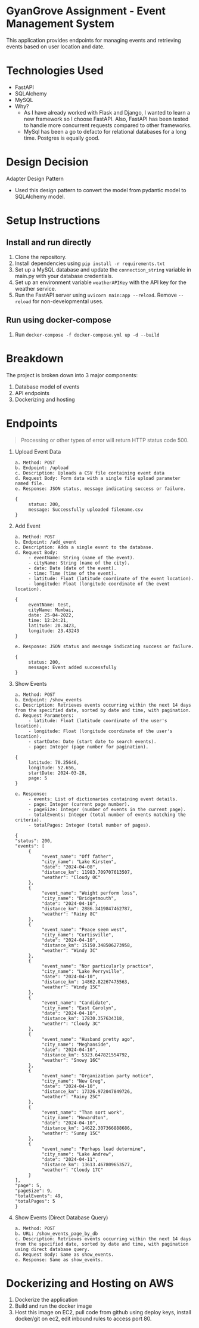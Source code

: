 # GyanGrove Assignment - Event Management System
This application provides endpoints for managing events and retrieving events based on user location and date.

# Technologies Used
  - FastAPI
  - SQLAlchemy
  - MySQL
  - Why? 
     - As I have already worked with Flask and Django, I wanted to learn a new framework so I choose FastAPI. Also, FastAPI has been tested to handle more concurrent requests compared to other frameworks.
     - MySql has been a go to defacto for relational databases for a long time. Postgres is equally good.  

# Design Decision

  Adapter Design Pattern
- Used this design pattern to convert the model from pydantic model to SQLAlchemy model.
    
# Setup Instructions

## Install and run directly
  1. Clone the repository.
  2. Install dependencies using `pip install -r requirements.txt`
  3. Set up a MySQL database and update the `connection_string` variable in main.py with your database credentials.
  4. Set up an environment variable `weatherAPIKey` with the API key for the weather service.
  5. Run the FastAPI server using `uvicorn main:app --reload`. Remove `--reload` for non-developmental uses.

## Run using docker-compose
1. Run `docker-compose -f docker-compose.yml up -d --build`

# Breakdown

The project is broken down into 3 major components:
1. Database model of events
2. API endpoints 
3. Dockerizing and hosting

# Endpoints

> Processing or other types of error will return HTTP status code 500.

1. Upload Event Data
     ```
     a. Method: POST
     b. Endpoint: /upload
     c. Description: Uploads a CSV file containing event data
     d. Request Body: Form data with a single file upload parameter named file.
     e. Response: JSON status, message indicating success or failure.

     {
          status: 200,
          message: Successfully uploaded filename.csv
     }
     ```

2. Add Event
     ```
     a. Method: POST
     b. Endpoint: /add_event
     c. Description: Adds a single event to the database.
     d. Request Body:
          - eventName: String (name of the event).
          - cityName: String (name of the city).
          - date: Date (date of the event).
          - time: Time (time of the event).
          - latitude: Float (latitude coordinate of the event location).
          - longitude: Float (longitude coordinate of the event location).

     {
          eventName: test,
          cityName: Mumbai,
          date: 25-04-2022,
          time: 12:24:21,
          latitude: 20.3423,
          longitude: 23.43243
     }

     e. Response: JSON status and message indicating success or failure.

     {
          status: 200,
          message: Event added successfully
     }
     ```

4. Show Events
     ```
     a. Method: POST
     b. Endpoint: /show_events
     c. Description: Retrieves events occurring within the next 14 days from the specified date, sorted by date and time, with pagination.
     d. Request Parameters:
          - latitude: Float (latitude coordinate of the user's location).
          - longitude: Float (longitude coordinate of the user's location).
          - startDate: Date (start date to search events).
          - page: Integer (page number for pagination).

     {
          latitude: 70.25646,
          longitude: 52.656,
          startDate: 2024-03-28,
          page: 5
     }

     e. Response:
          - events: List of dictionaries containing event details.
          - page: Integer (current page number).
          - pageSize: Integer (number of events in the current page).
          - totalEvents: Integer (total number of events matching the criteria).
          - totalPages: Integer (total number of pages).
     
     {
     "status": 200,
     "events": [
          {
               "event_name": "Off father",
               "city_name": "Lake Kirsten",
               "date": "2024-04-08",
               "distance_km": 11983.709707613507,
               "weather": "Cloudy 0C"
          },
          {
               "event_name": "Weight perform loss",
               "city_name": "Bridgetmouth",
               "date": "2024-04-10",
               "distance_km": 2886.3419847462787,
               "weather": "Rainy 8C"
          },
          {
               "event_name": "Peace seem west",
               "city_name": "Curtisville",
               "date": "2024-04-10",
               "distance_km": 15150.348506273958,
               "weather": "Windy 3C"
          },
          {
               "event_name": "Nor particularly practice",
               "city_name": "Lake Perryville",
               "date": "2024-04-10",
               "distance_km": 14862.82267475563,
               "weather": "Windy 15C"
          },
          {
               "event_name": "Candidate",
               "city_name": "East Carolyn",
               "date": "2024-04-10",
               "distance_km": 17830.357634318,
               "weather": "Cloudy 3C"
          },
          {
               "event_name": "Husband pretty ago",
               "city_name": "Meghanside",
               "date": "2024-04-10",
               "distance_km": 5323.647821554792,
               "weather": "Snowy 16C"
          },
          {
               "event_name": "Organization party notice",
               "city_name": "New Greg",
               "date": "2024-04-10",
               "distance_km": 17326.972047849726,
               "weather": "Rainy 25C"
          },
          {
               "event_name": "Than sort work",
               "city_name": "Howardton",
               "date": "2024-04-10",
               "distance_km": 14622.307366888686,
               "weather": "Sunny 15C"
          },
          {
               "event_name": "Perhaps lead determine",
               "city_name": "Lake Andrew",
               "date": "2024-04-11",
               "distance_km": 13613.467809653577,
               "weather": "Cloudy 17C"
          }
     ],
     "page": 5,
     "pageSize": 9,
     "totalEvents": 49,
     "totalPages": 5
     }
     ```

5. Show Events (Direct Database Query)
     ```
     a. Method: POST
     b. URL: /show_events_page_by_db
     c. Description: Retrieves events occurring within the next 14 days from the specified date, sorted by date and time, with pagination using direct database query.
     d. Request Body: Same as show_events.
     e. Response: Same as show_events.
     ```

# Dockerizing and Hosting on AWS
  1. Dockerize the application
  2. Build and run the docker image
  3. Host this image on EC2, pull code from github using deploy keys, install docker/git on ec2, edit inbound rules to access port 80.
